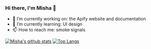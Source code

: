 ### Hi there, I'm Misha 👋

- 🔭 I’m currently working on: the Apify website and documentation
- 🌱 I’m currently learning: UI design
- 📫 How to reach me: smoke signals


[![Misha's github stats](https://github-readme-stats.vercel.app/api?username=m-murasovs&count_private=true)](https://github.com/anuraghazra/github-readme-stats)
[![Top Langs](https://github-readme-stats.vercel.app/api/top-langs/?username=m-murasovs&layout=compact)](https://github.com/anuraghazra/github-readme-stats)
